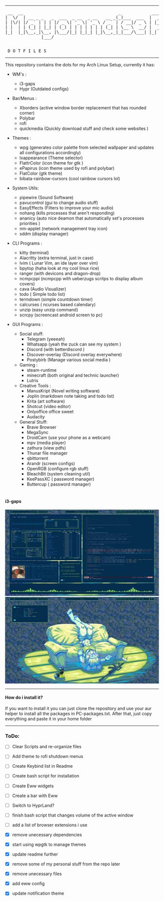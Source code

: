 <hr>
<pre> __  __                                     _            ____   ____ 
|  \/  | __ _ _   _  ___  _ __  _ __   __ _(_)___  ___  |  _ \ / ___|
| |\/| |/ _` | | | |/ _ \| '_ \| '_ \ / _` | / __|/ _ \ | |_) | |    
| |  | | (_| | |_| | (_) | | | | | | | (_| | \__ \  __/ |  __/| |___ 
|_|  |_|\__,_|\__, |\___/|_| |_|_| |_|\__,_|_|___/\___| |_|    \____|
              |___/                                                   
                      
                     
</pre>
<pre>
 D O T F I L E S
</pre>
<hr>

This repository contains the dots for my Arch Linux Setup, currently it has:

* WM's : 
  * i3-gaps
  * Hypr (Outdated configs)
  
* Bar/Menus :
  * Xborders (active window border replacement that has rounded corner)
  * Polybar
  * rofi
  * quickmedia (Quickly download stuff and check some websites ) 

* Themes : 
  * wpg (generates color palette from selected wallpaper and updates all configurations accordingly)
  * lxappearance (Theme selector)
  * FlattrColor (icon theme for gtk )
  * ePapirus (icon theme used by rofi and polybar)
  * FlatColor (gtk theme)
  * bibata-rainbow-cursors (cool rainbow cursors lol)

* System Utils:
  * pipewire (Sound Software)
  * pavucontrol (gui to change audio stuff)
  * EasyEffects (Filters to improve your mic audio)
  * nohang (kills processes that aren't responding)
  * ananicy (auto nice deamon that automatically set's processes priorities )
  * nm-applet (network management tray icon)
  * sddm (display manager)
  
* CLI Programs :
  * kitty (terminal)
  * Alacritty (extra terminal, just in case)
  * lvim ( Lunar Vim, an ide layer over vim)
  * bpytop (haha look at my cool linux rice)
  * ranger (with devicons and dragon-drop)
  * ncmpcppi (ncmpcpp with ueberzugs scritps to display album covers)
  * cava (Audio Visualizer)
  * todo ( Simple todo list)
  * termdown (simple countdown timer)
  * calcurses ( ncurses based calendary)
  * unzip (easy unzip command)
  * scrcpy (screencast android screen to pc)

* GUI Programs : 
  * Social stuff:
    * Telegram (yeeeah)
    * Whatsapp (yeah the zuck can see my system )
    * Discord (with betterdiscord )
    * Discover-overlay (Discord overlay everywhere)
    * Postybirb (Manage various social media )
  * Gaming : 
    * steam-runtime
    * minecraft (both original and technic launcher)
    * Lutris
  * Creative Tools : 
    * ManusKript (Novel writing software)
    * Joplin (markdown note taking and todo list)
    * Krita (art software)
    * Shotcut (video editor)
    * Onlyoffice office sweet
    * Audacity
  * General Stuff:
    * Brave Browser
    * MegaSync 
    * DroidCam (use your phone as a webcam)
    * mpv (media player)
    * zathura (view pdfs)
    * Thunar file manager
    * qbittorrent
    * Arandr (screen configs)
    * OpenRGB (configure rgb stuff)
    * BleachBit (system cleaning util)
    * KeePassXC ( password manager)
    * Buttercup ( password manager)

#

#### i3-gaps

<img src="gitdotfiles/screenshot1.png">

<img src="gitdotfiles/screenshot2.png">

***
#### How do i install it?
If you want to install it you can just clone the repository and use your aur helper to install all the packages in PC-packages.txt.
After that, just copy everything and paste it in your home folder

***

### ToDo:

- [ ] Clear Scripts and re-organize files
- [ ] Add theme to rofi shutdown menus
- [ ] Create Keybind list in Readme
- [ ] Create bash script for installation
- [ ] Create Eww widgets
- [ ] Create a bar with Eww
- [ ] Switch to HyprLand?
- [ ] finish bash script that changes volume of the active window
- [ ] add a list of browser extensions i use
- [x] remove unecessary dependencies
- [x] start using wpgtk to manage themes
- [x] update readme further
- [x] remove some of my personal stuff from the repo later
- [x] remove unecessary files
- [x] add eww config
- [x] update notification theme

